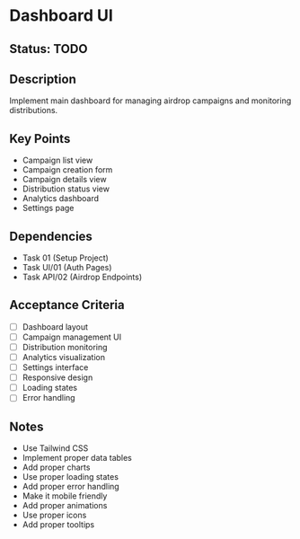 # Dashboard UI

## Status: TODO

## Description
Implement main dashboard for managing airdrop campaigns and monitoring distributions.

## Key Points
- Campaign list view
- Campaign creation form
- Campaign details view
- Distribution status view
- Analytics dashboard
- Settings page

## Dependencies
- Task 01 (Setup Project)
- Task UI/01 (Auth Pages)
- Task API/02 (Airdrop Endpoints)

## Acceptance Criteria
- [ ] Dashboard layout
- [ ] Campaign management UI
- [ ] Distribution monitoring
- [ ] Analytics visualization
- [ ] Settings interface
- [ ] Responsive design
- [ ] Loading states
- [ ] Error handling

## Notes
- Use Tailwind CSS
- Implement proper data tables
- Add proper charts
- Use proper loading states
- Add proper error handling
- Make it mobile friendly
- Add proper animations
- Use proper icons
- Add proper tooltips 